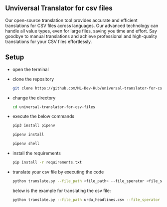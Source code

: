 ## Unviversal Translator for csv files

Our open-source translation tool provides accurate and efficient translations for CSV files across languages. Our advanced technology can handle all value types, even for large files, saving you time and effort. Say goodbye to manual translations and achieve professional and high-quality translations for your CSV files effortlessly.

## Setup
- open the terminal
- clone the repository
	```bash
	git clone https://github.com/ML-Dev-Hub/universal-translator-for-csv-files.git
	```
- change the directory

	```bash
	cd universal-translator-for-csv-files
	```
- execute the below commands
 	```bash
	pip3 install pipenv
	```
	```bash
	pipenv install
	```
	```bash
	pipenv shell
	```
	
- install the requirements 
	```bash
	pip install -r requirements.txt
	```

- translate your csv file by executing the code
	```bash
	python translate.py --file_path <file_path> --file_sperator <file_seperator> --source_language <source_language> --target_language <target_language>
	```
	below is the example for translating the csv file: 
	```bash
	python translate.py --file_path urdu_headlines.csv --file_sperator , --source_language ur --target_language en
	```
       
